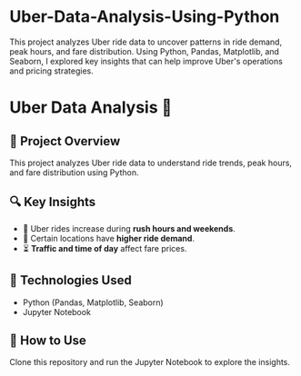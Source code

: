 # Uber-Data-Analysis-Using-Python
This project analyzes Uber ride data to uncover patterns in ride demand, peak hours, and fare distribution. Using Python, Pandas, Matplotlib, and Seaborn, I explored key insights that can help improve Uber's operations and pricing strategies.
# Uber Data Analysis 🚖  

## 📌 Project Overview  
This project analyzes Uber ride data to understand ride trends, peak hours, and fare distribution using Python.  

## 🔍 Key Insights  
- 🚗 Uber rides increase during **rush hours and weekends**.  
- 📍 Certain locations have **higher ride demand**.  
- ⏳ **Traffic and time of day** affect fare prices.  

## 📂 Technologies Used  
- Python (Pandas, Matplotlib, Seaborn)  
- Jupyter Notebook  

## 📌 How to Use  
Clone this repository and run the Jupyter Notebook to explore the insights.  
